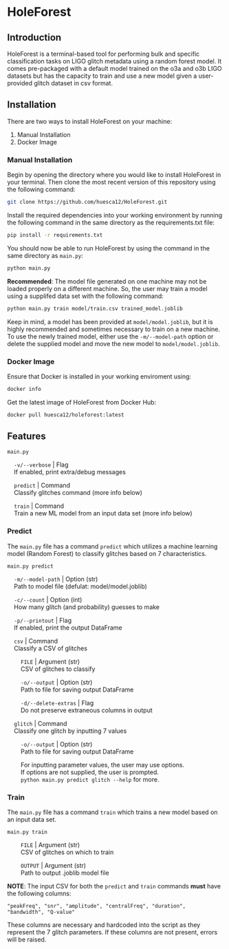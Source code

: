 # HoleForest
## Introduction
HoleForest is a terminal-based tool for performing bulk and specific classification tasks on LIGO glitch metadata using a random forest model. It comes pre-packaged with a default model trained on the o3a and o3b LIGO datasets but has the capacity to train and use a new model given a user-provided glitch dataset in csv format.

## Installation
There are two ways to install HoleForest on your machine:
1. Manual Installation
2. Docker Image

### Manual Installation
Begin by opening the directory where you would like to install HoleForest in your terminal. Then clone the most recent version of this repository using the following command:
```bash
git clone https://github.com/huesca12/HoleForest.git
```
Install the required dependencies into your working environment by running the following command in the same directory as the requirements.txt file:
```bash
pip install -r requirements.txt
```
You should now be able to run HoleForest by using the command in the same directory as ```main.py```: 
```bash
python main.py
```
**Recommended**: The model file generated on one machine may not be loaded properly on a different machine. So, the user may train a model using a supplifed data set with the following command:
```bash
python main.py train model/train.csv trained_model.joblib
```
Keep in mind, a model has been provided at `model/model.joblib`, but it is highly recommended and sometimes necessary to train on a new machine. To use the newly trained model, either use the `-m/--model-path` option or delete the supplied model and move the new model to `model/model.joblib`.

### Docker Image
Ensure that Docker is installed in your working enviroment using:
```bash
docker info
```
Get the latest image of HoleForest from Docker Hub:
```bash
docker pull huesca12/holeforest:latest
```

## Features

`main.py`

&nbsp;&nbsp;&nbsp;&nbsp;`-v/--verbose` | Flag<br>
&nbsp;&nbsp;&nbsp;&nbsp;If enabled, print extra/debug messages

&nbsp;&nbsp;&nbsp;&nbsp;`predict` | Command<br>
&nbsp;&nbsp;&nbsp;&nbsp;Classify glitches command (more info below)

&nbsp;&nbsp;&nbsp;&nbsp;`train` | Command<br>
&nbsp;&nbsp;&nbsp;&nbsp;Train a new ML model from an input data set (more info below)

### Predict

The `main.py` file has a command `predict` which utilizes a machine learning model (Random Forest) to classify glitches based on 7 characteristics.

`main.py predict`

&nbsp;&nbsp;&nbsp;&nbsp;`-m/--model-path` | Option (str)<br>
&nbsp;&nbsp;&nbsp;&nbsp;Path to model file (defulat: model/model.joblib)

&nbsp;&nbsp;&nbsp;&nbsp;`-c/--count` | Option (int)<br>
&nbsp;&nbsp;&nbsp;&nbsp;How many glitch (and probability) guesses to make

&nbsp;&nbsp;&nbsp;&nbsp;`-p/--printout` | Flag<br>
&nbsp;&nbsp;&nbsp;&nbsp;If enabled, print the output DataFrame

&nbsp;&nbsp;&nbsp;&nbsp;`csv` | Command<br>
&nbsp;&nbsp;&nbsp;&nbsp;Classify a CSV of glitches

&nbsp;&nbsp;&nbsp;&nbsp;&nbsp;&nbsp;&nbsp;&nbsp;`FILE` | Argument (str)<br>
&nbsp;&nbsp;&nbsp;&nbsp;&nbsp;&nbsp;&nbsp;&nbsp;CSV of glitches to classify

&nbsp;&nbsp;&nbsp;&nbsp;&nbsp;&nbsp;&nbsp;&nbsp;`-o/--output` | Option (str)<br>
&nbsp;&nbsp;&nbsp;&nbsp;&nbsp;&nbsp;&nbsp;&nbsp;Path to file for saving output DataFrame

&nbsp;&nbsp;&nbsp;&nbsp;&nbsp;&nbsp;&nbsp;&nbsp;`-d/--delete-extras` | Flag <br>
&nbsp;&nbsp;&nbsp;&nbsp;&nbsp;&nbsp;&nbsp;&nbsp;Do not preserve extraneous columns in output

&nbsp;&nbsp;&nbsp;&nbsp;`glitch` | Command<br>
&nbsp;&nbsp;&nbsp;&nbsp;Classify one glitch by inputting 7 values

&nbsp;&nbsp;&nbsp;&nbsp;&nbsp;&nbsp;&nbsp;&nbsp;`-o/--output` | Option (str)<br>
&nbsp;&nbsp;&nbsp;&nbsp;&nbsp;&nbsp;&nbsp;&nbsp;Path to file for saving output DataFrame

&nbsp;&nbsp;&nbsp;&nbsp;&nbsp;&nbsp;&nbsp;&nbsp;For inputting parameter values, the user may use options.<br>
&nbsp;&nbsp;&nbsp;&nbsp;&nbsp;&nbsp;&nbsp;&nbsp;If options are not supplied, the user is prompted.<br>
&nbsp;&nbsp;&nbsp;&nbsp;&nbsp;&nbsp;&nbsp;&nbsp;`python main.py predict glitch --help` for more.<br>

### Train

The `main.py` file has a command `train` which trains a new model based on an input data set.

`main.py train`

&nbsp;&nbsp;&nbsp;&nbsp;&nbsp;&nbsp;&nbsp;&nbsp;`FILE` | Argument (str)<br>
&nbsp;&nbsp;&nbsp;&nbsp;&nbsp;&nbsp;&nbsp;&nbsp;CSV of glitches on which to train

&nbsp;&nbsp;&nbsp;&nbsp;&nbsp;&nbsp;&nbsp;&nbsp;`OUTPUT` | Argument (str)<br>
&nbsp;&nbsp;&nbsp;&nbsp;&nbsp;&nbsp;&nbsp;&nbsp;Path to output .joblib model file

**NOTE**: The input CSV for both the `predict` and `train` commands **must** have the following columns:
```
"peakFreq", "snr", "amplitude", "centralFreq", "duration", "bandwidth", "Q-value"
```
These columns are necessary and hardcoded into the script as they represent the 7 glitch parameters. If these columns are not present, errors will be raised.
